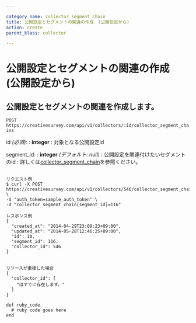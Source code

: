 ```yaml
---

category_name: collector_segment_chain
title: 公開設定とセグメントの関連の作成　(公開設定から)
action: create
parent_klass: collector

---
```


# 公開設定とセグメントの関連の作成　(公開設定から)

## 公開設定とセグメントの関連を作成します。

`POST https://creativesurvey.com/api/v1/collectors/:id/collector_segment_chains`

id _(必須)_:
: __integer__
: 対象となる公開設定id

segment_id:
: __integer__ _(デフォルト: null)_
: 公開設定を関連付けたいセグメントのid
: 詳しくは[collector_segment_chain](#collector_segment_chain)を参照ください。

~~~

リクエスト例
$ curl -X POST https://creativesurvey.com/api/v1/collectors/546/collector_segment_chains \
-d "auth_token=sample_auth_token" \
-d "collector_segment_chain[segment_id]=116"

レスポンス例
{
  "created_at": "2014-04-29T23:09:23+09:00",
  "updated_at": "2014-05-28T12:46:25+09:00",
  "id": 10,
  "segment_id": 116,
  "collector_id": 546
}


リソースが重複した場合
{
  "collector_id": [
    "はすでに存在します。"
  ]
}
~~~

 
~~~
def ruby_code
  # ruby code goes here
end
~~~

　
　
